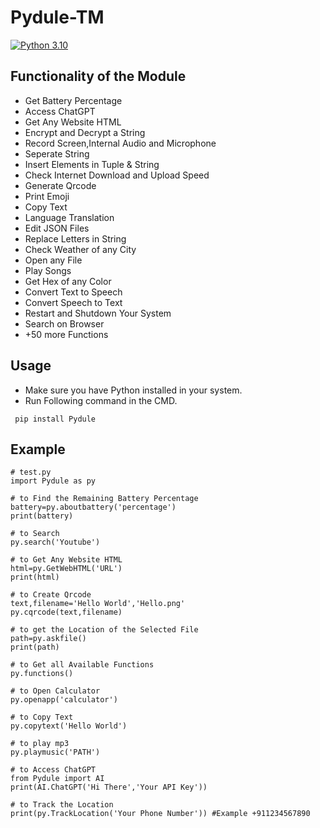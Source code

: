 # Pydule-TM                
[![Python 3.10](https://img.shields.io/badge/python-3.10.7-blue.svg)](https://www.python.org/downloads/release/python-360/)   

## Functionality of the Module

- Get Battery Percentage
- Access ChatGPT
- Get Any Website HTML
- Encrypt and Decrypt a String
- Record Screen,Internal Audio and Microphone
- Seperate String
- Insert Elements in Tuple & String
- Check Internet Download and Upload Speed
- Generate Qrcode
- Print Emoji
- Copy Text
- Language Translation
- Edit JSON Files
- Replace Letters in String
- Check Weather of any City
- Open any File
- Play Songs
- Get Hex of any Color
- Convert Text to Speech
- Convert Speech to Text
- Restart and Shutdown Your System
- Search on Browser
- +50 more Functions

## Usage

- Make sure you have Python installed in your system.
- Run Following command in the CMD.
 ```
  pip install Pydule
  ```
## Example

 ```
# test.py
import Pydule as py

# to Find the Remaining Battery Percentage
battery=py.aboutbattery('percentage')
print(battery)

# to Search 
py.search('Youtube')

# to Get Any Website HTML
html=py.GetWebHTML('URL')
print(html)

# to Create Qrcode
text,filename='Hello World','Hello.png'
py.cqrcode(text,filename)

# to get the Location of the Selected File
path=py.askfile()
print(path)

# to Get all Available Functions
py.functions() 

# to Open Calculator
py.openapp('calculator')

# to Copy Text
py.copytext('Hello World')

# to play mp3
py.playmusic('PATH')

# to Access ChatGPT
from Pydule import AI
print(AI.ChatGPT('Hi There','Your API Key'))

# to Track the Location
print(py.TrackLocation('Your Phone Number')) #Example +911234567890
  ```